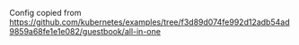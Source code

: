 Config copied from https://github.com/kubernetes/examples/tree/f3d89d074fe992d12adb54ad9859a68fe1e1e082/guestbook/all-in-one
